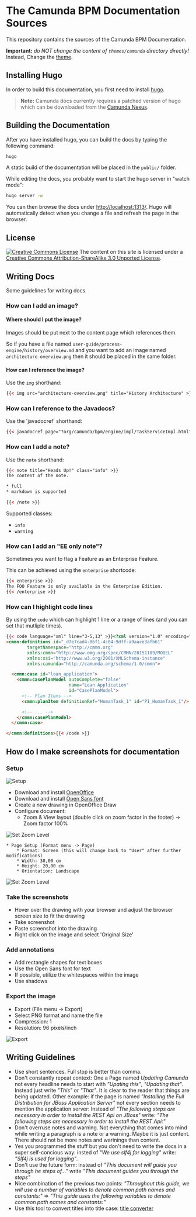 # The Camunda BPM Documentation Sources

This repository contains the sources of the Camunda BPM Documentation.

**Important:** _do NOT change the content of `themes/camunda` directory directly!_
Instead, Change the [theme](//github.com/camunda/camunda-docs-theme).

## Installing Hugo

In order to build this documentation, you first need to install [hugo][hugo].

> **Note:** Camunda docs currently requires a patched version of hugo which can be downloaded from the [Camunda Nexus][].

## Building the Documentation

After you have installed hugo, you can build the docs by typing the following command:

```bash
hugo
```

A static build of the documentation will be placed in the `public/` folder.

While editing the docs, you probably want to start the hugo server in "watch mode":

```bash
hugo server -w
```

You can then browse the docs under [http://localhost:1313/](http://localhost:1313/).
Hugo will automatically detect when you change a file and refresh the page in the browser.

## License

<a rel="license" href="http://creativecommons.org/licenses/by-sa/3.0/"><img alt="Creative Commons License" style="border-width:0" src="https://i.creativecommons.org/l/by-sa/3.0/80x15.png"></a> The content on this site is licensed under a <a rel="license" href="http://creativecommons.org/licenses/by-sa/3.0/">Creative Commons Attribution-ShareAlike 3.0 Unported License</a>.

## Writing Docs

Some guidelines for writing docs

### How can I add an image?

#### Where should I put the image?

Images should be put next to the content page which references them.

So if you have a file named `user-guide/process-engine/history/overview.md` and you want to add an image named `architecture-overview.png` then it should be placed in the same folder.

#### How can I reference the image?

Use the `img` shorthand:

```html
{{< img src="architecture-overview.png" title="History Architecture" >}}
```

### How can I reference to the Javadocs?

Use the 'javadocref' shorthand:

```html
{{< javadocref page="?org/camunda/bpm/engine/impl/TaskServiceImpl.html" text="Java-API Task Service" >}}.
```

### How can I add a note?

Use the `note` shorthand:

```html
{{< note title="Heads Up!" class="info" >}}
The content of the note.

* full
* markdown is supported

{{< /note >}}
```

Supported classes:

* `info`
* `warning`


### How can I add an "EE only note"?

Sometimes you want to flag a Feature as an Enterprise Feature.

This can be achieved using the `enterprise` shortcode:

```html
{{< enterprise >}}
The FOO Feature is only available in the Enterprise Edition.
{{< /enterprise >}}
```

### How can I highlight code lines

By using the `code` which can highlight 1 line or a range of lines (and you can set that mutliple times).

```html
{{< code language="xml" line="3-5,13" >}}<?xml version="1.0" encoding="UTF-8" standalone="yes"?>
<cmmn:definitions id="_d7e7cad4-86f1-4c04-9dff-a9aace3afb61"
        targetNamespace="http://cmmn.org"
        xmlns:cmmn="http://www.omg.org/spec/CMMN/20151109/MODEL"
        xmlns:xsi="http://www.w3.org/2001/XMLSchema-instance"
        xmlns:camunda="http://camunda.org/schema/1.0/cmmn">

  <cmmn:case id="loan_application">
    <cmmn:casePlanModel autoComplete="false"
                        name="Loan Application"
                        id="CasePlanModel">
      <!-- Plan Items -->
      <cmmn:planItem definitionRef="HumanTask_1" id="PI_HumanTask_1"/>

      <!-- ... -->
    </cmmn:casePlanModel>
  </cmmn:case>

</cmmn:definitions>{{< /code >}}
```

## How do I make screenshots for documentation

### Setup

![Setup](https://raw.githubusercontent.com/camunda/camunda-docs-manual/master/develop/drawings/ReadMe-images/page-setup.png)

* Download and install [OpenOffice][openoffice]
* Download and install [Open Sans font][opensans]
* Create a new drawing in OpenOffice Draw
* Configure document:
    * Zoom & View layout (double click on zoom factor in the footer) -> Zoom factor 100%

![Set Zoom Level](https://raw.githubusercontent.com/camunda/camunda-docs-manual/master/develop/drawings/ReadMe-images/set-zoom.PNG)

    * Page Setup (Format menu -> Page)
        * Format: Screen (this will change back to "User" after further modifications)
        * Width: 30,00 cm
        * Height: 20,00 cm
        * Orientation: Landscape

![Set Zoom Level](https://raw.githubusercontent.com/camunda/camunda-docs-manual/master/develop/drawings/ReadMe-images/page-setup-modal.png)


### Take the screenshots

* Hover over the drawing with your browser and adjust the browser screen size to fit the drawing
* Take screenshot
* Paste screenshot into the drawing
* Right click on the image and select 'Original Size'

### Add annotations

* Add rectangle shapes for text boxes
* Use the Open Sans font for text
* If possible, utilize the whitespaces within the image
* Use shadows

### Export the image
* Export (File menu -> Export)
* Select PNG format and name the file
* Compression: 1
* Resolution: 96 pixels/inch

![Export](https://raw.githubusercontent.com/camunda/camunda-docs-manual/master/develop/drawings/ReadMe-images/export.png)

## Writing Guidelines

* Use short sentences. Full stop is better than comma.
* Don't constantly repeat context: One a Page named *Updating Camunda* not every headline needs to start with *"Upating this"*, *"Updating that"*. Instead just write *"This"* or *"That"*. It is clear to the reader that things are being updated. Other example: if the page is named *"Installing the Full Distribution for JBoss Application Server"* not every section needs to mention the application server: Instead of *"The following steps are necessary in order to install the REST Api on JBoss"* write: *"The following steps are necessary in order to install the REST Api:"*
* Don't overruse notes and warning. Not everything that comes into mind while writing a paragraph is a note or a warning. Maybe it is just content. There should not be more notes and warinings than content.
* Yes you programmed the stuff but you don't need to write the docs in a super self-concious way: insted of *"We use slf4j for logging"* write: *"Slf4j is used for logging"*.
* Don't use the future form: instead of *"This document will guide you through he steps of..."* write *"This document guides you through the steps"*
* Nice combination of the previous two points: *"Throughout this guide, we will use a number of variables to denote common path names and constants:"* => *"This guide uses the following variables to denote common path names and constants:"*
* Use this tool to convert titles into title case: [title converter][title converter]

[hugo]: http://gohugo.io/
[hugo-installation]: http://gohugo.io/overview/installing/
[Camunda Nexus]: https://app.camunda.com/nexus/content/repositories/public/hugo/
[title converter]: http://individed.com/code/to-title-case/
[openoffice]: https://www.openoffice.org/download/index.html
[opensans]: https://www.google.com/fonts#UsePlace:use/Collection:Open+Sans